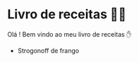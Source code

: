 # Livro de receitas :man_cook: 

Olá ! Bem vindo ao meu livro de receitas :hand: 
 - Strogonoff de frango 
